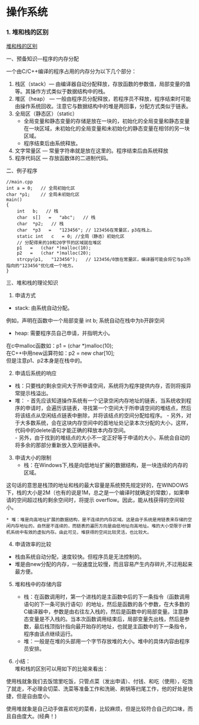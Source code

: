 # 操作系统

<!--
create time: 2018-12-03 10:17:19
Author: <黄东鸿>
-->

### 1. 堆和栈的区别

[堆和栈的区别](https://blog.csdn.net/hairetz/article/details/4141043)

一、预备知识—程序的内存分配  

一个由C/C++编译的程序占用的内存分为以下几个部分：

1. 栈区（stack）— 由编译器自动分配释放，存放函数的参数值，局部变量的值等。其操作方式类似于数据结构中的栈。  
2. 堆区（heap） — 一般由程序员分配释放，若程序员不释放，程序结束时可能由操作系统回收。注意它与数据结构中的堆是两回事，分配方式类似于链表。
3. 全局区（静态区）（static）
	* 全局变量和静态变量的存储是放在一块的，初始化的全局变量和静态变量在一块区域，未初始化的全局变量和未初始化的静态变量在相邻的另一块区域。
	* 程序结束后由系统释放。  
4. 文字常量区 — 常量字符串就是放在这里的。程序结束后由系统释放  
5. 程序代码区 — 存放函数体的二进制代码。  

二、例子程序  

``` 
//main.cpp    
int a = 0;   // 全局初始化区    
char *p1;    // 全局未初始化区    
main()    
{    
	int   b;   // 栈    
  	char  s[]   =   "abc";   // 栈    
  	char  *p2;   // 栈    
  	char  *p3   =   "123456"; // 123456在常量区，p3在栈上。    
  	static int   c   = 0; //全局（静态）初始化区
  	// 分配得来的10和20字节的区域就在堆区
  	p1   =   (char *)malloc(10);    
  	p2   =   (char *)malloc(20);    
  	strcpy(p1,   "123456");   // 123456/0放在常量区，编译器可能会将它与p3所指向的"123456"优化成一个地方。    
}    
```
   
三、堆和栈的理论知识  
  
1. 申请方式    
  * stack: 由系统自动分配。
  
  例如，声明在函数中一个局部变量 int   b; 系统自动在栈中为b开辟空间    
  
  * heap: 需要程序员自己申请，并指明大小。

  在c中malloc函数如：p1 = (char *)malloc(10);    
  在C++中用new运算符如：p2 = new char[10];    
  但是注意p1、p2本身是在栈中的。    
   
2. 申请后系统的响应    
  * 栈：只要栈的剩余空间大于所申请空间，系统将为程序提供内存，否则将报异常提示栈溢出。    
  * 堆：
  		- 首先应该知道操作系统有一个记录空闲内存地址的链表，当系统收到程序的申请时，会遍历该链表，寻找第一个空间大于所申请空间的堆结点，然后将该结点从空闲结点链表中删除，并将该结点的空间分配给程序。
  		- 另外，对于大多数系统，会在这块内存空间中的首地址处记录本次分配的大小，这样，代码中的delete语句才能正确的释放本内存空间。  
  		- 另外，由于找到的堆结点的大小不一定正好等于申请的大小，系统会自动的将多余的那部分重新放入空闲链表中。

3. 申请大小的限制
	* 栈：在Windows下,栈是向低地址扩展的数据结构，是一块连续的内存的区域。
  
  这句话的意思是栈顶的地址和栈的最大容量是系统预先规定好的，在WINDOWS下，栈的大小是2M（也有的说是1M，总之是一个编译时就确定的常数），如果申请的空间超过栈的剩余空间时，将提示 overflow。因此，能从栈获得的空间较小。

	* 堆：堆是向高地址扩展的数据结构，是不连续的内存区域。这是由于系统是用链表来存储的空闲内存地址的，自然是不连续的，而链表的遍历方向是由低地址向高地址。堆的大小受限于计算机系统中有效的虚拟内存。由此可见，堆获得的空间比较灵活，也比较大。
   
4. 申请效率的比较
  * 栈由系统自动分配，速度较快。但程序员是无法控制的。    
  * 堆是由new分配的内存，一般速度比较慢，而且容易产生内存碎片,不过用起来最方便。 
   
5. 堆和栈中的存储内容    
	* 栈：在函数调用时，第一个进栈的是主函数中后的下一条指令（函数调用语句的下一条可执行语句）的地址，然后是函数的各个参数，在大多数的C编译器中，参数是由右往左入栈的，然后是函数中的局部变量。注意静态变量是不入栈的。当本次函数调用结束后，局部变量先出栈，然后是参数，最后栈顶指针指向最开始存的地址，也就是主函数中的下一条指令，程序由该点继续运行。
	* 堆：一般是在堆的头部用一个字节存放堆的大小。堆中的具体内容由程序员安排。    
   
6. 小结：    
  堆和栈的区别可以用如下的比喻来看出： 
     
  使用栈就象我们去饭馆里吃饭，只管点菜（发出申请）、付钱、和吃（使用），吃饱了就走，不必理会切菜、洗菜等准备工作和洗碗、刷锅等扫尾工作，他的好处是快捷，但是自由度小。    
  
  使用堆就象是自己动手做喜欢吃的菜肴，比较麻烦，但是比较符合自己的口味，而且自由度大。(经典！)  